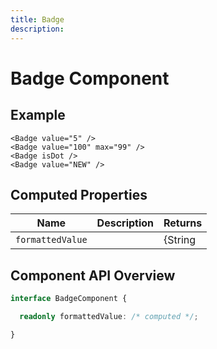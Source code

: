 ```yaml
---
title: Badge
description: 
---
```


# Badge Component



## Example

```vue
<Badge value="5" />
<Badge value="100" max="99" />
<Badge isDot />
<Badge value="NEW" />
```

## Computed Properties

| Name | Description | Returns |
|------|-------------|---------|
| `formattedValue` |  | {String|Number} Formatted value with '+' suffix if it exceeds the max |

## Component API Overview

```typescript
interface BadgeComponent {

  readonly formattedValue: /* computed */;

}
```


